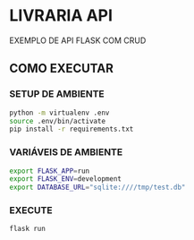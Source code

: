 # LIVRARIA API

EXEMPLO DE API FLASK COM CRUD

## COMO EXECUTAR

### SETUP DE AMBIENTE

``` sh
python -m virtualenv .env
source .env/bin/activate
pip install -r requirements.txt
```
### VARIÁVEIS DE AMBIENTE

``` sh
export FLASK_APP=run
export FLASK_ENV=development
export DATABASE_URL="sqlite:////tmp/test.db"
```

### EXECUTE
``` sh
flask run
```